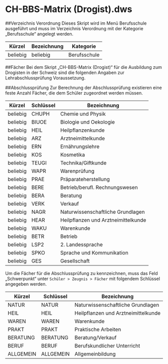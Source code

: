 # CH-BBS-Matrix (Drogist).dws

##Verzeichnis Verordnung 
Dieses Skript wird im Menü Berufsschule ausgeführt und muss im Verzeichnis Verordnung mit der Kategorie „Berufsschule“ angelegt werden.

|Kürzel	|Bezeichnung|Kategorie|
|--|--|--|
|beliebig|beliebig|Berufsschule|

##Fächer
Bei dem Skript „CH-BBS-Matrix (Drogist)“ für die Ausbildung zum Drogisten in der Schweiz sind die folgenden Angaben zur Lehrabschlussprüfung Voraussetzung.

##Abschlussprüfung
Zur Berechnung der Abschlussprüfung existieren eine feste Anzahl Fächer, die dem Schüler zugeordnet werden müssen. 

|Kürzel	|Schlüssel|Bezeichnung|
|--|--|--|
|beliebig|	CHUPH	|Chemie und Physik|
|beliebig|	BIUOE	|Biologie und Oekologie|
|beliebig|	HEIL	|Heilpflanzenkunde|
|beliebig|	ARZ	|Arztneimittelkunde|
|beliebig|	ERN	|Ernährungslehre|
|beliebig|	KOS	|Kosmetika|
|beliebig|	TEUGI|	Technika/Giftkunde|
|beliebig|	WAPR|	Warenprüfung|
|beliebig|	PRAE|	Präparateherstellung|
|beliebig|	BERE|	Betrieb/berufl. Rechnungswesen|
|beliebig|	BERA|	Beratung|
|beliebig|	VERK|	Verkauf|
|beliebig|	NAGR|	Naturwissenschaftliche Grundlagen|
|beliebig|	HEAR|	Heilpflanzen und Arztneimittelkunde|
|beliebig|	WAKU|	Warenkunde|
|beliebig|	BETR|	Betrieb|
|beliebig|	LSP2|	2. Landessprache|
|beliebig|	SPKO	|Sprache und Kommunikation|
|beliebig|	GES	|Gesellschaft|

Um die Fächer für die Abschlussprüfung zu kennzeichnen, muss das Feld „Schwerpunkt“ unter ```Schüler > Zeugnis > Fächer``` mit folgendem Schlüssel angegeben werden.

|Kürzel	|Schlüssel|	Bezeichnung|
|--|--|--|
|NATUR	|NATUR	|Naturwissenschaftliche Grundlagen|
|HEIL	|HEIL	|Heilpflanzen und Arztneimittelkunde|
|WAREN	|WAREN	|Warenkunde|
|PRAKT	|PRAKT	|Praktische Arbeiten
|BERATUNG	|BERATUNG	|Beratung/Verkauf|
|BERUF|	BERUF	|Berufskundlicher Unterricht|
|ALLGEMEIN	|ALLGEMEIN	|Allgemeinbildung|

